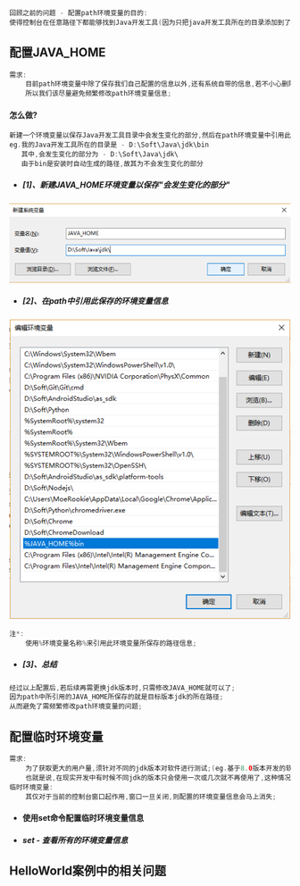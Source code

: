 ```java
回顾之前的问题 - 配置path环境变量的目的:
使得控制台在任意路径下都能够找到Java开发工具(因为只把java开发工具所在的目录添加到了path中)
```

## 配置JAVA\_HOME

```java
需求:
    目前path环境变量中除了保存我们自己配置的信息以外,还有系统自带的信息,若不小心删除了path环境变量信息就可能导致系统部分功能无法使用.
    所以我们该尽量避免频繁修改path环境变量信息;
```

#### 怎么做?

```java
新建一个环境变量以保存Java开发工具目录中会发生变化的部分,然后在path环境变量中引用此保存的环境变量信息;
eg.我的Java开发工具所在的目录是 - D:\Soft\Java\jdk\bin
   其中,会发生变化的部分为 - D:\Soft\Java\jdk\
   由于bin是安装时自动生成的路径,故其为不会发生变化的部分
```

* ##### \[1\]、新建JAVA\_HOME环境变量以保存"会发生变化的部分"

![](/assets/新建JAVA_HOME环境变量.png)

* ##### \[2\]、在path中引用此保存的环境变量信息

![](/assets/在path中引用JAVA_HOME所保存的环境变量信息.png)

```java
注*:
    使用%环境变量名称%来引用此环境变量所保存的路径信息;
```

* ##### \[3\]、总结

```java
经过以上配置后,若后续再需更换jdk版本时,只需修改JAVA_HOME就可以了;
因为path中所引用的JAVA_HOME所保存的就是目标版本jdk的所在路径;
从而避免了需频繁修改path环境变量的问题;
```

## 配置临时环境变量

```java
需求:
    为了获取更大的用户量,须针对不同的jdk版本对软件进行测试;(eg.基于8.0版本开发的软件,会因为某些使用了此版本新特性的功能在低版本jdk下不兼容而导致丢失用户的情况)
    也就是说,在现实开发中有时候不同jdk的版本只会使用一次或几次就不再使用了,这种情况我们一般通过配置临时环境变量来解决(不然每次都要修改JAVA_HOME会显得很烦)
临时环境变量:
    其仅对于当前的控制台窗口起作用,窗口一旦关闭,则配置的环境变量信息会马上消失;
```

* #### 使用set命令配置临时环境变量信息

* ##### set - 查看所有的环境变量信息

## HelloWorld案例中的相关问题



